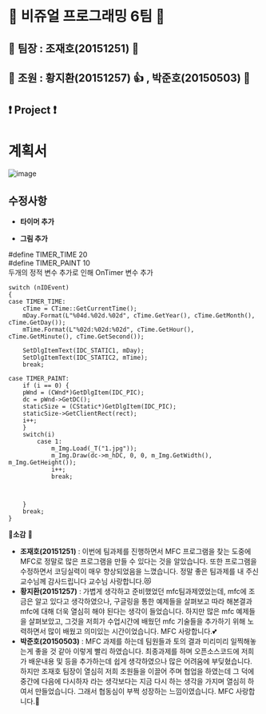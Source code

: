# :sparkling_heart: 비쥬얼 프로그래밍 **6팀** :sparkling_heart: 
## :star2: 팀장 : **조재호(20151251)** :muscle:
## :two_men_holding_hands: 조원 : **황지환(20151257)** :thumbsup: , **박준호(20150503)** :metal:
## :exclamation: Project :exclamation:


**계획서**
===========





![image](https://user-images.githubusercontent.com/54825917/69726315-9fe15280-1163-11ea-8b76-94b373b9143e.png)

## 수정사항
- **타이머 추가** 

- **그림 추가**


#define TIMER_TIME 20<br/>
#define TIMER_PAINT 10<br/>
두개의 정적 변수 추가로 인해 OnTimer 변수 추가<br/>


	switch (nIDEvent)
	{
	case TIMER_TIME:
		cTime = CTime::GetCurrentTime();
		mDay.Format(L"%04d.%02d.%02d", cTime.GetYear(), cTime.GetMonth(), cTime.GetDay());
		mTime.Format(L"%02d:%02d:%02d", cTime.GetHour(), cTime.GetMinute(), cTime.GetSecond());

		SetDlgItemText(IDC_STATIC1, mDay);
		SetDlgItemText(IDC_STATIC2, mTime);
		break;

	case TIMER_PAINT:
		if (i == 0) {
		pWnd = (CWnd*)GetDlgItem(IDC_PIC);
		dc = pWnd->GetDC();
		staticSize = (CStatic*)GetDlgItem(IDC_PIC);
		staticSize->GetClientRect(rect);
		i++;
		}
		switch(i)
			case 1:
				m_Img.Load(_T("1.jpg"));
				m_Img.Draw(dc->m_hDC, 0, 0, m_Img.GetWidth(), m_Img.GetHeight());
				i++;
				break;

			
	
		}
		break;
	}



:mega:**소감** :mega:
 - **조재호(20151251)** :  이번에 팀과제를 진행하면서 MFC 프로그램을 찾는 도중에 MFC로 정말로 많은 프로그램을 만들 수 있다는 것을 알았습니다.
                     또한 프로그램을 수정하면서 코딩실력이 매우 향상되었음을 느꼈습니다.
                     정말 좋은 팀과제를 내 주신 교수님께 감사드립니다 교수님 사랑합니다.:heart_eyes_cat:
 - **황지환(20151257)** : 가볍게 생각하고 준비했었던 mfc팀과제였었는데, mfc에 조금은 알고 있다고 생각하였으나,
                     구글링을 통한 예제들을 살펴보고 따라 해본결과 mfc에 대해 더욱 열심히 해야 된다는 생각이 들었습니다.
                     하지만 많은 mfc 예제들을 살펴보았고,
                     그것을 저희가 수업시간에 배웠던 mfc 기술들을 추가하기 위해 노력하면서 많이 배웠고 의미있는 시간이었습니다.
                     MFC 사랑합니다.:two_hearts:
 - **박준호(20150503)** : MFC 과제를 하는데 팀원들과 토의 결과 미리미리 일찍해놓는게 좋을 것 같아 이렇게 빨리 하였습니다. 
                     최종과제를 하며 오픈소스코드에 저희가 배운내용 및 등을 추가하는데 쉽게 생각하였으나 많은 어려움에 부딪혔습니다.
                     하지만 조재호 팀장이 열심히 저희 조원들을 이끌어 주며 협업을 하였는데 그 덕에 중간에 다음에 다시하자 라는 생각보다는
                     지금 다시 하는 생각을 가지며 열심히 하여서 만들었습니다.
                     그래서 협동심이 부쩍 성장하는 느낌이였습니다.
                     MFC 사랑합니다.:gift_heart:
